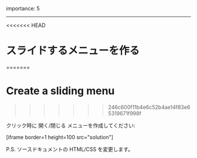 importance: 5

---

<<<<<<< HEAD
# スライドするメニューを作る
=======
# Create a sliding menu
>>>>>>> 246c600f11b4e6c52b4ae14f83e65319671f998f

クリック時に 開く/閉じる メニューを作成してください:

[iframe border=1 height=100 src="solution"]

P.S. ソースドキュメントの HTML/CSS を変更します。
